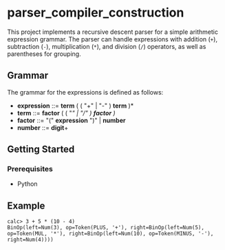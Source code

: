 # parser_compiler_construction


This project implements a recursive descent parser for a simple arithmetic expression grammar. The parser can handle expressions with addition (`+`), subtraction (`-`), multiplication (`*`), and division (`/`) operators, as well as parentheses for grouping.

## Grammar

The grammar for the expressions is defined as follows:

- **expression** ::= **term** ( ( "+" | "-" ) **term** )*
- **term** ::= **factor** ( ( "*" | "/" ) **factor** )*
- **factor** ::= "(" **expression** ")" | **number**
- **number** ::= **digit**+

## Getting Started

### Prerequisites

- Python 

## Example

```text
calc> 3 + 5 * (10 - 4)
BinOp(left=Num(3), op=Token(PLUS, '+'), right=BinOp(left=Num(5), op=Token(MUL, '*'), right=BinOp(left=Num(10), op=Token(MINUS, '-'), right=Num(4))))

